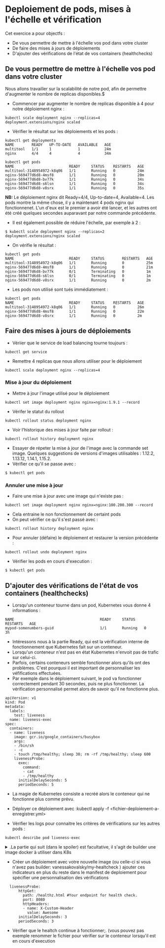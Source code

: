 # Deploiement de pods, mises à l'échelle et vérification

Cet exercice a pour objectfs :

* De vous permettre de mettre à l'échelle vos pod dans votre cluster
* De faire des mises à jours de déploiements
* D'ajouter des vérifications de l'état de vos containers (healthchecks)

## De vous permettre de mettre à l'échelle vos pod dans votre cluster
Nous allons travailler sur la scalabilité de notre pod, afin de permettre d'augmenter le nombre de replicas disponibles.$

* Commencer par augmenter le nombre de replicas disponible à 4 pour notre déploiement nginx :
```shell
kubectl scale deployment nginx --replicas=4
deployment.extensions/nginx scaled
```
* Vérifier le résultat sur les déploiements et les pods :

```shell
kubectl get deployments
NAME        READY   UP-TO-DATE   AVAILABLE   AGE
multitool   1/1     1            1           24m
nginx       4/4     4            4           34m
```

```shell
kubectl get pods
NAME                         READY     STATUS    RESTARTS   AGE
multitool-3148954972-k8q06   1/1       Running   0          24m
nginx-569477d6d8-4msf8       1/1       Running   0          20m
nginx-569477d6d8-bv77k       1/1       Running   0          34s
nginx-569477d6d8-s6lsn       1/1       Running   0          34s
nginx-569477d6d8-v8srx       1/1       Running   0          35s
```

**NB:** Le déploiement nginx dit Ready=4/4, Up-to-date=4, Available=4. Les pods montre la même chose, il y a maintenant 4 pods nginx qui fonctionnenet. L'un d'eux est le premier a avoir été lancer, et les autres ont été créé quelques secondes auparavant par notre commande précédente.

* Il est également possible de réduire l'échelle, par exemple à 2 :

```shell
$ kubectl scale deployment nginx --replicas=2
deployment.extensions/nginx scaled
```
* On vérifie le résultat :
```shell
kubectl get pods
NAME                         READY     STATUS        RESTARTS   AGE
multitool-3148954972-k8q06   1/1       Running       0          25m
nginx-569477d6d8-4msf8       1/1       Running       0          21m
nginx-569477d6d8-bv77k       0/1       Terminating   0          1m
nginx-569477d6d8-s6lsn       0/1       Terminating   0          1m
nginx-569477d6d8-v8srx       1/1       Running       0          2m
```
* Les pods non utilisé sont tués immédiatement :

```shell
kubectl get pods
NAME                         READY     STATUS    RESTARTS   AGE
multitool-3148954972-k8q06   1/1       Running   0          26m
nginx-569477d6d8-4msf8       1/1       Running   0          22m
nginx-569477d6d8-v8srx       1/1       Running   0          2m
```

## Faire des mises à jours de déploiements
* Vériier que le service de load balancing tourne toujours :
```shell
kubectl get service
```
* Remettre 4 replicas que nous allons utiliser pour le déploiement
```shell
kubectl scale deployment nginx --replicas=4
```

### Mise à jour du déploiement

* Mettre à jour l'image utilisé pour le déploiement 

```shell 
kubectl set image deployment nginx nginx=nginx:1.9.1 --record
```
* Vérifer le statut du rollout
```shell
kubectl rollout status deployment nginx
```
* Voir l'historique des mises à jour faite par rollout :

```shell
kubectl rollout history deployment nginx
```
* Essayer de répeter la mise à jour de l'image avec la commande set image. Quelques suggestions de versions d'images utilisables :
 1.12.2, 1.13.12, 1.14.1, 1.15.2.
* Vérifier ce qu'il se passe avec :
```shell
$ kubectl get pods
```

### Annuler une mise à jour 
* Faire une mise à jour avec une image qui n'existe pas :
```shell
kubectl set image deployment nginx nginx=nginx:100.200.300 --record
```
* Cela entraine le non fonctionnement de certaint pods
* On peut vérifier ce qu'il s'est passé avec :
```shell
kubectl rollout history deployment nginx
```
* Pour annuler (défaire) le déploiement et restaurer la version précédente :
```shell
kubectl rollout undo deployment nginx
```
* Vérifier les pods en cours d'execution :
```shell
$ kubectl get pods
```


## D'ajouter des vérifications de l'état de vos containers (healthchecks)
* Lorsqu'un conteneur tourne dans un pod, Kubernetes vous donne 4 informations :
```
NAME                                       READY     STATUS    RESTARTS   AGE
mypod-somenumbers-guid                     1/1       Running   0          3h
```
* Intéressons nous à la partie Ready, qui est la vérification interne de fonctionnement que Kubernetes fait sur un conteneur.
* Lorsqu'un conteneur n'est pas en état Kubernetes n'envoit pas de trafic sur celui-ci.
* Parfois, certains conteneurs semble fonctionner alors qu'ils ont des problèmes. C'est pourquoi il est important de personnaliser les véfifications effectuées. 
* Par exemple dans le déploiement suivant, le pod va fonctionner correctement pendant 30 secondes, puis ne plus fonctionner. La vérification personnalisé permet alors de savoir qu'il ne fonctionne plus.
```
apiVersion: v1
kind: Pod
metadata:
  labels:
    test: liveness
  name: liveness-exec
spec:
  containers:
  - name: liveness
    image: gcr.io/google_containers/busybox
    args:
    - /bin/sh
    - -c
    - touch /tmp/healthy; sleep 30; rm -rf /tmp/healthy; sleep 600
    livenessProbe:
      exec:
        command:
        - cat
        - /tmp/healthy
      initialDelaySeconds: 5
      periodSeconds: 5
```
* La magie de Kubernetes consiste a recréé alors le conteneur qui ne fonctionne plus comme prévu. 

* Déployer ce déploiement avec  :kubectl apply -f <fichier-deploiement-a-enregistrer.yml>
* Vérifier les logs pour connaitre les critères de vérifications sur les autres pods :
```
kubectl describe pod liveness-exec
```  



<details>
    <summary>.La partie qui suit (dans le spoiler) est facultative, il s'agit de builder une image docker à utiliser dans K8s </summary> 


Créer une nouvelle image du conteneur (avec docker) et pusher la sur le hub
 * Connectez vous au conteneur et créer un fichier healthz.html dans /usr/share/nginx/ 

 * Créer un fichier healthz.html qui contient
```
<html>
<body>
Ma page de vérification que mon conteneur et mon pod fonctionne
</body>
</html>
```
  * Créer un fichier Dockerfile qui contient 
```
FROM nginx
COPY healthz.html /usr/share/nginx/html
```
  * Builder l'image : 
```
docker build -t myhealthcheck . 
```
  * Ajouter un tag à votre image et commiter là, et envoyer la sur le serveur :
```
docker run -d --name mycheck myhealthcheck
docker commit mycheck vanessakovalsky/my-healtcheck:v1
docker push vanessakovalsky/my-healtcheck:v1
```
</details>


* Créer un déploiement avec votre nouvelle image (ou celle-ci si vous n'avez pas builder: vanessakovalsky/my-healtcheck ) ajouter ces indicateurs en plus du reste dans le manifest de deploiement pour spécifier une personnalisation des vérifications
```
  livenessProbe:
      httpGet:
        path: /healthz.html #Your endpoint for health check.
        port: 8080
        httpHeaders:
        - name: X-Custom-Header
          value: Awesome
      initialDelaySeconds: 3
      periodSeconds: 3
```
* Vérifier que le healtch continue à fonctionner;. (vous pouvez pas exemple renommer le fichier pour vérifier sur le conteneur lorsqu'il est en cours d'execution 
